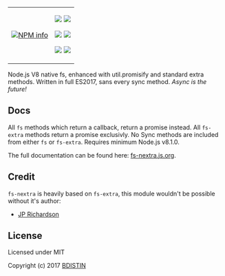 <table><tr><td>
  <p>
    <a href="https://nodei.co/npm/fs-nextra/"><img src="https://nodei.co/npm/fs-nextra.png?downloads=true&stars=true" alt="NPM info" /></a>
  </p>
  </td><td>
  <p>
    <a href="https://www.npmjs.com/package/fs-nextra"><img src="https://img.shields.io/npm/v/fs-nextra.svg?maxAge=3600" /></a> <a href="https://www.npmjs.com/package/fs-nextra"><img src="https://img.shields.io/npm/dt/fs-nextra.svg?maxAge=3600" /></a>
  </p>
  <p>
    <a href="https://www.codacy.com/app/dirigeants/fs-nextra?utm_source=github.com&utm_medium=referral&utm_content=bdistin/fs-nextra&utm_campaign=badger"><img src="https://api.codacy.com/project/badge/Grade/6bcb7d5133c94dd6902acb5ef626ff27" /></a> <a href="https://travis-ci.org/bdistin/fs-nextra"><img src="https://travis-ci.org/bdistin/fs-nextra.svg?branch=master" /></a>
  </p>
  <p>
    <a href="https://david-dm.org/bdistin/fs-nextra"><img src="https://david-dm.org/bdistin/fs-nextra.svg" /></a> <a href="https://david-dm.org/bdistin/fs-nextra?type=dev"><img src="https://david-dm.org/bdistin/fs-nextra/dev-status.svg" /></a>
  </p>
  </td></tr></table>

Node.js V8 native fs, enhanced with util.promisify and standard extra methods. Written in full ES2017, sans every sync method. *Async is the future!*

Docs
------

All `fs` methods which return a callback, return a promise instead. All `fs-extra` methods return a promise exclusivly. No Sync methods are included from either `fs` or `fs-extra`. Requires minimum Node.js v8.1.0.

The full documentation can be found here: [fs-nextra.js.org](https://fs-nextra.js.org/).

Credit
------

`fs-nextra` is heavily based on `fs-extra`, this module wouldn't be possible without it's author:

- [JP Richardson](https://github.com/jprichardson)

License
-------

Licensed under MIT

Copyright (c) 2017 [BDISTIN](https://github.com/bdistin)
